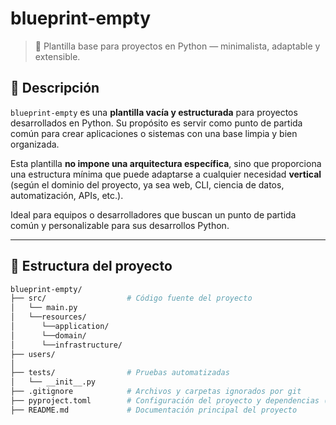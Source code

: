 # blueprint-empty

> 🧱 Plantilla base para proyectos en Python — minimalista, adaptable y extensible.

## 📌 Descripción

`blueprint-empty` es una **plantilla vacía y estructurada** para proyectos desarrollados en Python. Su propósito es servir como punto de partida común para crear aplicaciones o sistemas con una base limpia y bien organizada.

Esta plantilla **no impone una arquitectura específica**, sino que proporciona una estructura mínima que puede adaptarse a cualquier necesidad **vertical** (según el dominio del proyecto, ya sea web, CLI, ciencia de datos, automatización, APIs, etc.).

Ideal para equipos o desarrolladores que buscan un punto de partida común y personalizable para sus desarrollos Python.

---

## 📁 Estructura del proyecto

```bash
blueprint-empty/
├── src/                  # Código fuente del proyecto
│   └── main.py
│   └──resources/
│      └──application/
│      └──domain/
│      └──infrastructure/
├── users/
│
├── tests/                # Pruebas automatizadas
│   └── __init__.py
├── .gitignore            # Archivos y carpetas ignorados por git
├── pyproject.toml        # Configuración del proyecto y dependencias (PEP 621)
├── README.md             # Documentación principal del proyecto
